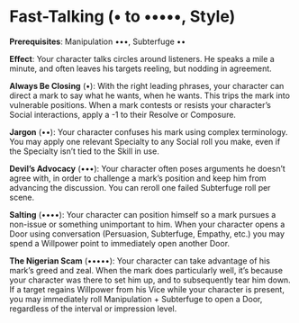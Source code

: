 # Fast-Talking (• to •••••, Style) 
**Prerequisites**: Manipulation •••, Subterfuge •• 

**Effect**: Your character talks circles around listeners. He speaks a mile a minute, and often leaves his targets reeling, but nodding in agreement.

**Always Be Closing** (•): With the right leading phrases, your character can direct a mark to say what he wants, when he wants. This trips the mark into vulnerable positions. When a mark contests or resists your character’s Social interactions, apply a -1 to their Resolve or Composure. 

**Jargon** (••): Your character confuses his mark using complex terminology. You may apply one relevant Specialty to any Social roll you make, even if the Specialty isn’t tied to the Skill in use.

**Devil’s Advocacy** (•••): Your character often poses arguments he doesn’t agree with, in order to challenge a mark’s position and keep him from advancing the discussion. You can reroll one failed Subterfuge roll per scene. 

**Salting** (••••): Your character can position himself so a mark pursues a non-issue or something unimportant to him. When your character opens a Door using conversation (Persuasion, Subterfuge, Empathy, etc.) you may spend a Willpower point to immediately open another Door. 

**The Nigerian Scam** (•••••): Your character can take advantage of his mark’s greed and zeal. When the mark does particularly well, it’s because your character was there to set him up, and to subsequently tear him down. If a target regains Willpower from his Vice while your character is present, you may immediately roll Manipulation + Subterfuge to open a Door, regardless of the interval or impression level.